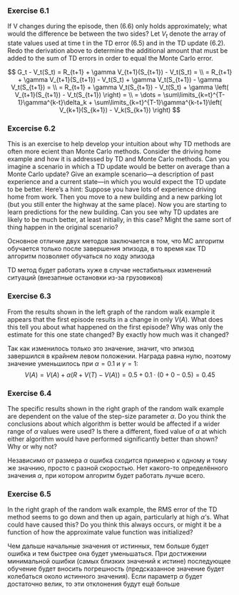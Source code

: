 ### Exercise 6.1

If V changes during the episode, then (6.6) only holds approximately; what would the difference be between the two sides? Let $V_t$ denote the array of state values
used at time t in the TD error (6.5) and in the TD update (6.2). Redo the derivation
above to determine the additional amount that must be added to the sum of TD errors
in order to equal the Monte Carlo error. 

$$
    G_t - V_t(S_t) = R_{t+1} + \gamma V_{t+1}(S_{t+1}) - V_t(S_t) = \\
    = R_{t+1} + \gamma V_{t+1}(S_{t+1}) - V_t(S_t) + \gamma V_t(S_{t+1}) - \gamma V_t(S_{t+1}) = \\
    = R_{t+1} + \gamma V_t(S_{t+1}) - V_t(S_t) + \gamma \left( V_{t+1}(S_{t+1}) - V_t(S_{t+1}) \right) = \\
    = \dots = \sum\limits_{k=t}^{T-1}\gamma^{k-t}\delta_k + \sum\limits_{k=t}^{T-1}\gamma^{k-t+1}\left( V_{k+1}(S_{k+1}) - V_k(S_{k+1}) \right)
$$

### Excercise 6.2

This is an exercise to help develop your intuition about why TD methods
are often more ecient than Monte Carlo methods. Consider the driving home example
and how it is addressed by TD and Monte Carlo methods. Can you imagine a scenario
in which a TD update would be better on average than a Monte Carlo update? Give
an example scenario—a description of past experience and a current state—in which
you would expect the TD update to be better. Here’s a hint: Suppose you have lots of
experience driving home from work. Then you move to a new building and a new parking
lot (but you still enter the highway at the same place). Now you are starting to learn
predictions for the new building. Can you see why TD updates are likely to be much
better, at least initially, in this case? Might the same sort of thing happen in the original
scenario?

Основное отличие двух методов заключается в том, что MC алгоритм обучается только после завершения эпизода, в то время как TD алгоритм позволяет обучаться по ходу эпизода

TD метод будет работать хуже в случае нестабильных изменений ситуаций (внезапные остановки из-за грузовиков)

### Exercise 6.3

From the results shown in the left graph of the random walk example it
appears that the first episode results in a change in only $V(A)$. What does this tell you
about what happened on the first episode? Why was only the estimate for this one state
changed? By exactly how much was it changed?

Так как изменилось только это значение, значит, что эпизод завершился в крайнем левом положении. Награда равна нулю, поэтому значение уменьшилось при $\alpha = 0.1$ и $\gamma = 1$:
$$
    V(A) = V(A) + \alpha (R + V(T) - V(A)) = 0.5 + 0.1 \cdot (0 + 0 - 0.5) = 0.45
$$

### Exercise 6.4

The specific results shown in the right graph of the random walk example
are dependent on the value of the step-size parameter $\alpha$. Do you think the conclusions
about which algorithm is better would be affected if a wider range of $\alpha$ values were used?
Is there a different, fixed value of $\alpha$ at which either algorithm would have performed
significantly better than shown? Why or why not?

Независимо от размера $\alpha$ ошибка сходится примерно к одному и тому же значнию, просто с разной скоростью. Нет какого-то определённого значения $\alpha$, при котором алгоритм будет работать лучше всего.

### Exercise 6.5

In the right graph of the random walk example, the RMS error of the
TD method seems to go down and then up again, particularly at high $\alpha$’s. What could
have caused this? Do you think this always occurs, or might it be a function of how the
approximate value function was initialized?

Чем дальше начальные значения от истинных, тем больше будет ошибка и тем быстрее она будет уменьшаться. При достижении минимальной ошибки (самых близких значений к истине) последующее обучение будет вносить погрешность (предсказанное значение будет колебаться около истинного значения). Если параметр $\alpha$ будет достаточно велик, то эти отклонения будут ещё больше